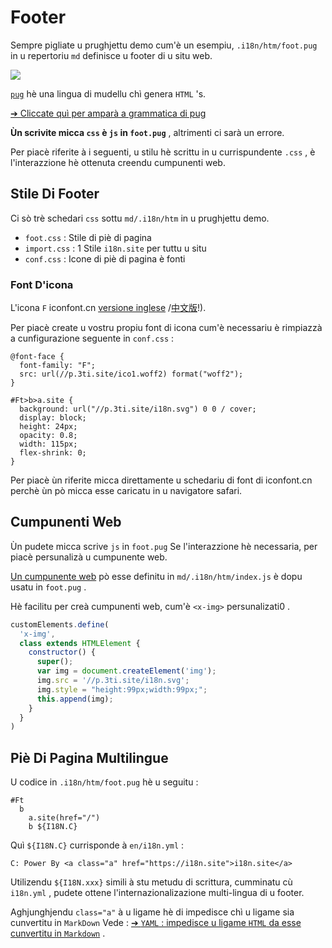# Footer

Sempre pigliate u prughjettu demo cum'è un esempiu, `.i18n/htm/foot.pug` in u repertoriu `md` definisce u footer di u situ web.

![](https://p.3ti.site/1721286077.avif)

[`pug`](https://pugjs.org) hè una lingua di mudellu chì genera `HTML` 's.

[➔ Cliccate quì per amparà a grammatica di pug](https://pugjs.org)

**Ùn scrivite micca `css` è `js` in `foot.pug`** , altrimenti ci sarà un errore.

Per piacè riferite à i seguenti, u stilu hè scrittu in u currispundente `.css` , è l'interazzione hè ottenuta creendu cumpunenti web.

## Stile Di Footer

Ci sò trè schedari `css` sottu `md/.i18n/htm` in u prughjettu demo.

* `foot.css` : Stile di piè di pagina
* `import.css` : 1 Stile `i18n.site` per tuttu u situ
* `conf.css` : Icone di piè di pagina è fonti

### Font D'icona

L'icona `F` iconfont.cn [versione inglese](https://www.iconfont.cn/?lang=en-us) /[中文版](https://www.iconfont.cn/?lang=zh)!).

Per piacè create u vostru propiu font di icona cum'è necessariu è rimpiazzà a cunfigurazione seguente in `conf.css` :

```
@font-face {
  font-family: "F";
  src: url(//p.3ti.site/ico1.woff2) format("woff2");
}

#Ft>b>a.site {
  background: url("//p.3ti.site/i18n.svg") 0 0 / cover;
  display: block;
  height: 24px;
  opacity: 0.8;
  width: 115px;
  flex-shrink: 0;
}
```

Per piacè ùn riferite micca direttamente u schedariu di font di iconfont.cn perchè ùn pò micca esse caricatu in u navigatore safari.

## Cumpunenti Web

Ùn pudete micca scrive `js` in `foot.pug` Se l'interazzione hè necessaria, per piacè persunalizà u cumpunente web.

[Un cumpunente web](https://www.freecodecamp.org/news/build-your-first-web-component/) pò esse definitu in `md/.i18n/htm/index.js` è dopu usatu in `foot.pug` .

Hè facilitu per creà cumpunenti web, cum'è `<x-img>` persunalizati0 .

```js
customElements.define(
  'x-img',
  class extends HTMLElement {
    constructor() {
      super();
      var img = document.createElement('img');
      img.src = '//p.3ti.site/i18n.svg';
      img.style = "height:99px;width:99px;";
      this.append(img);
    }
  }
)
```

## Piè Di Pagina Multilingue

U codice in `.i18n/htm/foot.pug` hè u seguitu :

```
#Ft
  b
    a.site(href="/")
    b ${I18N.C}
```

Quì `${I18N.C}` currisponde à `en/i18n.yml` :

```
C: Power By <a class="a" href="https://i18n.site">i18n.site</a>
```

Utilizendu `${I18N.xxx}` simili à stu metudu di scrittura, cumminatu cù `i18n.yml` , pudete ottene l'internazionalizazione multi-lingua di u footer.

Aghjunghjendu `class="a"` à u ligame hè di impedisce chì u ligame sia cunvertitu in `MarkDown` Vede :
 [➔ `YAML` : impedisce u ligame `HTML` da esse cunvertitu in `Markdown`](/i18/qa#H2) .